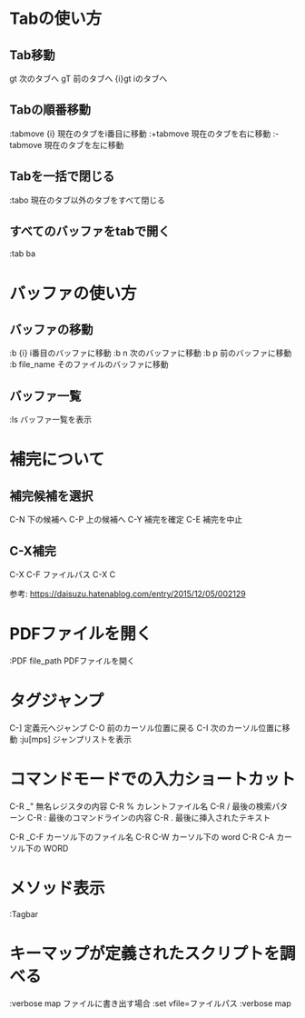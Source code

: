 # Tabの使い方
## Tab移動
gt 次のタブへ
gT 前のタブへ
{i}gt iのタブへ

## Tabの順番移動
:tabmove {i} 現在のタブをi番目に移動
:+tabmove 現在のタブを右に移動
:-tabmove 現在のタブを左に移動

## Tabを一括で閉じる
:tabo 現在のタブ以外のタブをすべて閉じる

## すべてのバッファをtabで開く
:tab ba

# バッファの使い方
## バッファの移動
:b {i} i番目のバッファに移動
:b n   次のバッファに移動
:b p   前のバッファに移動
:b file_name そのファイルのバッファに移動

## バッファ一覧
:ls バッファ一覧を表示

# 補完について
## 補完候補を選択
C-N 下の候補へ
C-P 上の候補へ
C-Y 補完を確定
C-E 補完を中止

## C-X補完
C-X C-F  ファイルパス
C-X C

参考:
https://daisuzu.hatenablog.com/entry/2015/12/05/002129

# PDFファイルを開く
:PDF file_path PDFファイルを開く

# タグジャンプ
C-] 定義元へジャンプ
C-O 前のカーソル位置に戻る
C-I 次のカーソル位置に移動
:ju[mps] ジャンプリストを表示


# コマンドモードでの入力ショートカット
C-R _"  無名レジスタの内容
C-R %  カレントファイル名
C-R /  最後の検索パターン
C-R :  最後のコマンドラインの内容
C-R .  最後に挿入されたテキスト

C-R _C-F カーソル下のファイル名
C-R C-W カーソル下の word
C-R C-A カーソル下の WORD

# メソッド表示
:Tagbar

# キーマップが定義されたスクリプトを調べる
:verbose map
ファイルに書き出す場合
:set vfile=ファイルパス
:verbose map

